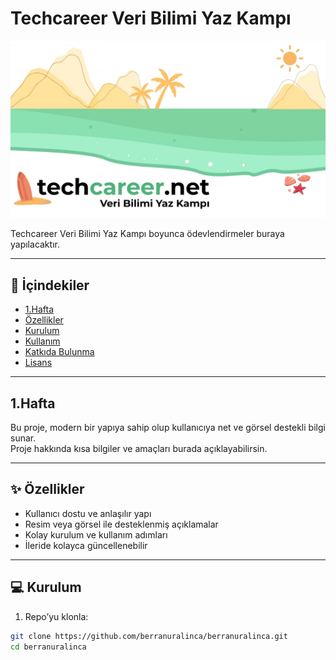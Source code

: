 # Techcareer Veri Bilimi Yaz Kampı

![Proje Görseli](https://github.com/berranuralinca/berranuralinca/raw/main/assets/Camp.jpg)

Techcareer Veri Bilimi Yaz Kampı boyunca ödevlendirmeler buraya yapılacaktır.

---

## 📌 İçindekiler
- [1.Hafta](#1.Hafta)
- [Özellikler](#özellikler)
- [Kurulum](#kurulum)
- [Kullanım](#kullanım)
- [Katkıda Bulunma](#katkıda-bulunma)
- [Lisans](#lisans)

---

## 1.Hafta

Bu proje, modern bir yapıya sahip olup kullanıcıya net ve görsel destekli bilgi sunar.  
Proje hakkında kısa bilgiler ve amaçları burada açıklayabilirsin.

---

## ✨ Özellikler

- Kullanıcı dostu ve anlaşılır yapı
- Resim veya görsel ile desteklenmiş açıklamalar
- Kolay kurulum ve kullanım adımları
- İleride kolayca güncellenebilir

---

## 💻 Kurulum

1. Repo’yu klonla:

```bash
git clone https://github.com/berranuralinca/berranuralinca.git
cd berranuralinca
